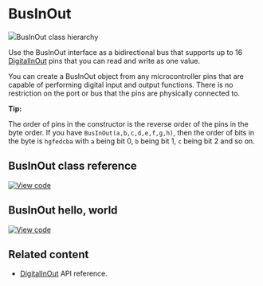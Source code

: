 # BusInOut

<span class="images">![](https://os.mbed.com/docs/mbed-os/6.0.0-preview/mbed-os-api-doxy/classmbed_1_1_bus_in_out.png)<span>BusInOut class hierarchy</span></span>

Use the BusInOut interface as a bidirectional bus that supports up to 16 [DigitalInOut](digitalinout.html) pins that you can read and write as one value.

You can create a BusInOut object from any microcontroller pins that are capable of performing digital input and output functions. There is no restriction on the port or bus that the pins are physically connected to.

**Tip:**

The order of pins in the constructor is the reverse order of the pins in the byte order. If you have `BusInOut(a,b,c,d,e,f,g,h)`, then the order of bits in the byte is `hgfedcba` with `a` being bit 0, `b` being bit 1, `c` being bit 2 and so on.

## BusInOut class reference

[![View code](https://www.mbed.com/embed/?type=library)](https://os.mbed.com/docs/mbed-os/6.0.0-preview/mbed-os-api-doxy/classmbed_1_1_bus_in_out.html)

## BusInOut hello, world

[![View code](https://www.mbed.com/embed/?url=https://github.com/ARMmbed/mbed-os-examples-docs_only/blob/master/APIs_Drivers/BusInOut_ex_1/)](https://github.com/ARMmbed/mbed-os-examples-docs_only/blob/master/APIs_Drivers/BusInOut_ex_1/main.cpp)

## Related content

- [DigitalInOut](digitalinout.html) API reference.
